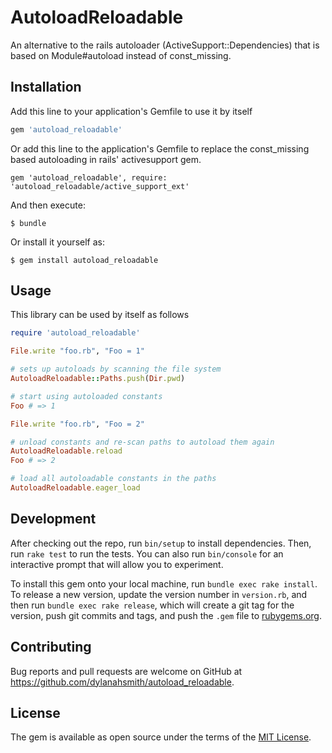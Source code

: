 # AutoloadReloadable

An alternative to the rails autoloader (ActiveSupport::Dependencies)
that is based on Module#autoload instead of const_missing.

## Installation

Add this line to your application's Gemfile
to use it by itself

```ruby
gem 'autoload_reloadable'
```

Or add this line to the application's Gemfile to replace
the const_missing based autoloading in rails' activesupport gem.

```
gem 'autoload_reloadable', require: 'autoload_reloadable/active_support_ext'
```

And then execute:

    $ bundle

Or install it yourself as:

    $ gem install autoload_reloadable

## Usage

This library can be used by itself as follows

```ruby
require 'autoload_reloadable'

File.write "foo.rb", "Foo = 1"

# sets up autoloads by scanning the file system
AutoloadReloadable::Paths.push(Dir.pwd)

# start using autoloaded constants
Foo # => 1

File.write "foo.rb", "Foo = 2"

# unload constants and re-scan paths to autoload them again
AutoloadReloadable.reload
Foo # => 2

# load all autoloadable constants in the paths
AutoloadReloadable.eager_load
```

## Development

After checking out the repo, run `bin/setup` to install dependencies. Then, run `rake test` to run the tests. You can also run `bin/console` for an interactive prompt that will allow you to experiment.

To install this gem onto your local machine, run `bundle exec rake install`. To release a new version, update the version number in `version.rb`, and then run `bundle exec rake release`, which will create a git tag for the version, push git commits and tags, and push the `.gem` file to [rubygems.org](https://rubygems.org).

## Contributing

Bug reports and pull requests are welcome on GitHub at https://github.com/dylanahsmith/autoload_reloadable.

## License

The gem is available as open source under the terms of the [MIT License](https://opensource.org/licenses/MIT).

